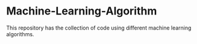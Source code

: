 # Machine-Learning-Algorithm
This repository has the collection of code using different machine learning algorithms.
